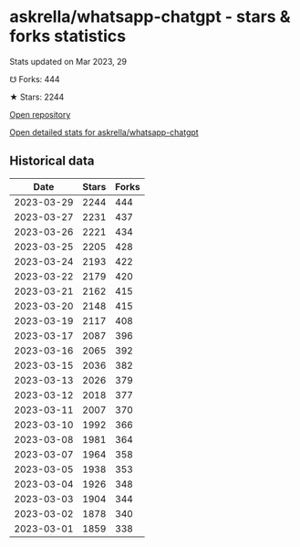 # askrella/whatsapp-chatgpt - stars & forks statistics

Stats updated on Mar 2023, 29

☋ Forks: 444

★ Stars: 2244

[Open repository](https://github.com/askrella/whatsapp-chatgpt)

[Open detailed stats for askrella/whatsapp-chatgpt](https://reviewgithub.com/rep/askrella/whatsapp-chatgpt)

## Historical data
| Date | Stars | Forks |
|------|-------|-------|
| 2023-03-29 | 2244 | 444 | 
| 2023-03-27 | 2231 | 437 | 
| 2023-03-26 | 2221 | 434 | 
| 2023-03-25 | 2205 | 428 | 
| 2023-03-24 | 2193 | 422 | 
| 2023-03-22 | 2179 | 420 | 
| 2023-03-21 | 2162 | 415 | 
| 2023-03-20 | 2148 | 415 | 
| 2023-03-19 | 2117 | 408 | 
| 2023-03-17 | 2087 | 396 | 
| 2023-03-16 | 2065 | 392 | 
| 2023-03-15 | 2036 | 382 | 
| 2023-03-13 | 2026 | 379 | 
| 2023-03-12 | 2018 | 377 | 
| 2023-03-11 | 2007 | 370 | 
| 2023-03-10 | 1992 | 366 | 
| 2023-03-08 | 1981 | 364 | 
| 2023-03-07 | 1964 | 358 | 
| 2023-03-05 | 1938 | 353 | 
| 2023-03-04 | 1926 | 348 | 
| 2023-03-03 | 1904 | 344 | 
| 2023-03-02 | 1878 | 340 | 
| 2023-03-01 | 1859 | 338 | 

